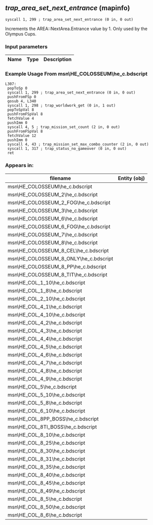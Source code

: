 ## *trap_area_set_next_entrance* (mapinfo)

`syscall 1, 299 ; trap_area_set_next_entrance (0 in, 0 out)`

Increments the AREA::NextArea.Entrance value by 1. Only used by the Olympus Cups.

### Input parameters
| Name | Type | Description
|------|------|------------


### Example Usage From msn\HE_COLOSSEUM\he_c.bdscript
```plaintext
L307:
 popToSp 0
 syscall 1, 299 ; trap_area_set_next_entrance (0 in, 0 out)
 pushFromFSp 0
 gosub 4, L340
 syscall 1, 298 ; trap_worldwork_get (0 in, 1 out)
 popToSpVal 8
 pushFromFSpVal 8
 fetchValue 4
 pushImm 0
 syscall 4, 5 ; trap_mission_set_count (2 in, 0 out)
 pushFromFSpVal 8
 fetchValue 12
 pushImm 0
 syscall 4, 43 ; trap_mission_set_max_combo_counter (2 in, 0 out)
 syscall 1, 317 ; trap_status_no_gameover (0 in, 0 out)
 ret
```


### Appears in:
| filename | Entity (obj)
|----------|-------------
| msn\HE_COLOSSEUM\he_c.bdscript       |           
| msn\HE_COLOSSEUM_2\he_c.bdscript       |           
| msn\HE_COLOSSEUM_2_FOG\he_c.bdscript       |           
| msn\HE_COLOSSEUM_3\he_c.bdscript       |           
| msn\HE_COLOSSEUM_6\he_c.bdscript       |           
| msn\HE_COLOSSEUM_6_FOG\he_c.bdscript       |           
| msn\HE_COLOSSEUM_7\he_c.bdscript       |           
| msn\HE_COLOSSEUM_8\he_c.bdscript       |           
| msn\HE_COLOSSEUM_8_CEL\he_c.bdscript       |           
| msn\HE_COLOSSEUM_8_ONLY\he_c.bdscript       |           
| msn\HE_COLOSSEUM_8_PP\he_c.bdscript       |           
| msn\HE_COLOSSEUM_8_TIT\he_c.bdscript       |           
| msn\HE_COL_1_10\he_c.bdscript       |           
| msn\HE_COL_1_8\he_c.bdscript       |           
| msn\HE_COL_2_10\he_c.bdscript       |           
| msn\HE_COL_4_1\he_c.bdscript       |           
| msn\HE_COL_4_10\he_c.bdscript       |           
| msn\HE_COL_4_2\he_c.bdscript       |           
| msn\HE_COL_4_3\he_c.bdscript       |           
| msn\HE_COL_4_4\he_c.bdscript       |           
| msn\HE_COL_4_5\he_c.bdscript       |           
| msn\HE_COL_4_6\he_c.bdscript       |           
| msn\HE_COL_4_7\he_c.bdscript       |           
| msn\HE_COL_4_8\he_c.bdscript       |           
| msn\HE_COL_4_9\he_c.bdscript       |           
| msn\HE_COL_5\he_c.bdscript       |           
| msn\HE_COL_5_10\he_c.bdscript       |           
| msn\HE_COL_5_8\he_c.bdscript       |           
| msn\HE_COL_6_10\he_c.bdscript       |           
| msn\HE_COL_8PP_BOSS\he_c.bdscript       |           
| msn\HE_COL_8TI_BOSS\he_c.bdscript       |           
| msn\HE_COL_8_10\he_c.bdscript       |           
| msn\HE_COL_8_25\he_c.bdscript       |           
| msn\HE_COL_8_30\he_c.bdscript       |           
| msn\HE_COL_8_31\he_c.bdscript       |           
| msn\HE_COL_8_35\he_c.bdscript       |           
| msn\HE_COL_8_40\he_c.bdscript       |           
| msn\HE_COL_8_45\he_c.bdscript       |           
| msn\HE_COL_8_49\he_c.bdscript       |           
| msn\HE_COL_8_5\he_c.bdscript       |           
| msn\HE_COL_8_50\he_c.bdscript       |           
| msn\HE_COL_8_6\he_c.bdscript       |           



